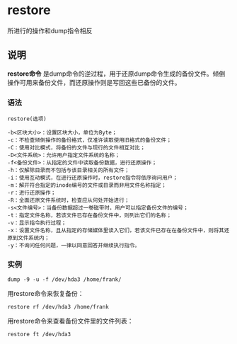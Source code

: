 restore
===

所进行的操作和dump指令相反

## 说明

**restore命令** 是dump命令的逆过程，用于还原dump命令生成的备份文件。倾倒操作可用来备份文件，而还原操作则是写回这些已备份的文件。

### 语法  

```
restore(选项)
```

  

```
-b<区块大小>：设置区块大小，单位为Byte；
-c：不检查倾倒操作的备份格式，仅准许读取使用旧格式的备份文件；
-C：使用对比模式，将备份的文件与现行的文件相互对比；
-D<文件系统>：允许用户指定文件系统的名称；
-f<备份文件>：从指定的文件中读取备份数据，进行还原操作；
-h：仅解除目录而不包括与该目录相关的所有文件；
-i：使用互动模式，在进行还原操作时，restore指令将依序询问用户；
-m：解开符合指定的inode编号的文件或目录而非用文件名称指定；
-r：进行还原操作；
-R：全面还原文件系统时，检查应从何处开始进行；
-s<文件编号>：当备份数据超过一卷磁带时，用户可以指定备份文件的编号；
-t：指定文件名称，若该文件已存在备份文件中，则列出它们的名称；
-v：显示指令执行过程；
-x：设置文件名称，且从指定的存储媒体里读入它们，若该文件已存在在备份文件中，则将其还原到文件系统内；
-y：不询问任何问题，一律以同意回答并继续执行指令。
```

### 实例  

```
dump -9 -u -f /dev/hda3 /home/frank/
```

用restore命令来恢复备份：

```
restore rf /dev/hda3 /home/frank
```

用restore命令来查看备份文件里的文件列表：

```
restore ft /dev/hda3
```


